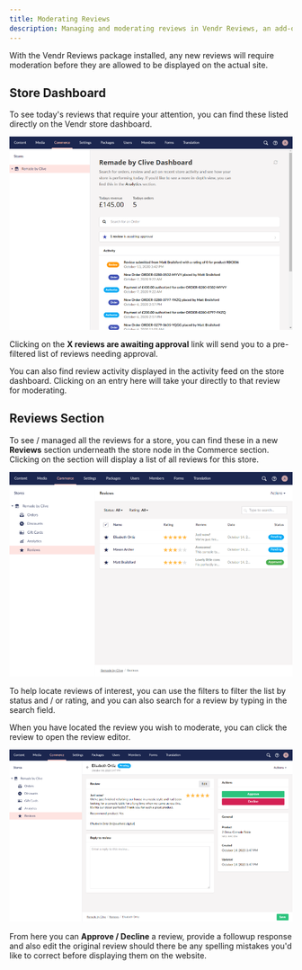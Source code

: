```yaml
---
title: Moderating Reviews
description: Managing and moderating reviews in Vendr Reviews, an add-on package for Vendr, the eCommerce solution for Umbraco v8+
---
```


With the Vendr Reviews package installed, any new reviews will require moderation before they are allowed to be displayed on the actual site.

## Store Dashboard

To see today's reviews that require your attention, you can find these listed directly on the Vendr store dashboard.

![Vendr Reviews Dashboard](/media/screenshots/reviews/dashboard.png)

Clicking on the **X reviews are awaiting approval** link will send you to a pre-filtered list of reviews needing approval.

You can also find review activity displayed in the activity feed on the store dashboard. Clicking on an entry here will take your directly to that review for moderating.

## Reviews Section

To see / managed all the reviews for a store, you can find these in a new **Reviews** section underneath the store node in the Commerce section. Clicking on the section will display a list of all reviews for this store.

![Vendr Reviews List](/media/screenshots/reviews/reviews_list.png)

To help locate reviews of interest, you can use the filters to filter the list by status and / or rating, and you can also search for a review by typing in the search field.

When you have located the review you wish to moderate, you can click the review to open the review editor.

![Vendr Review Edit](/media/screenshots/reviews/review_edit.png)

From here you can **Approve / Decline** a review, provide a followup response and also edit the original review should there be any spelling mistakes you'd like to correct before displaying them on the website.

